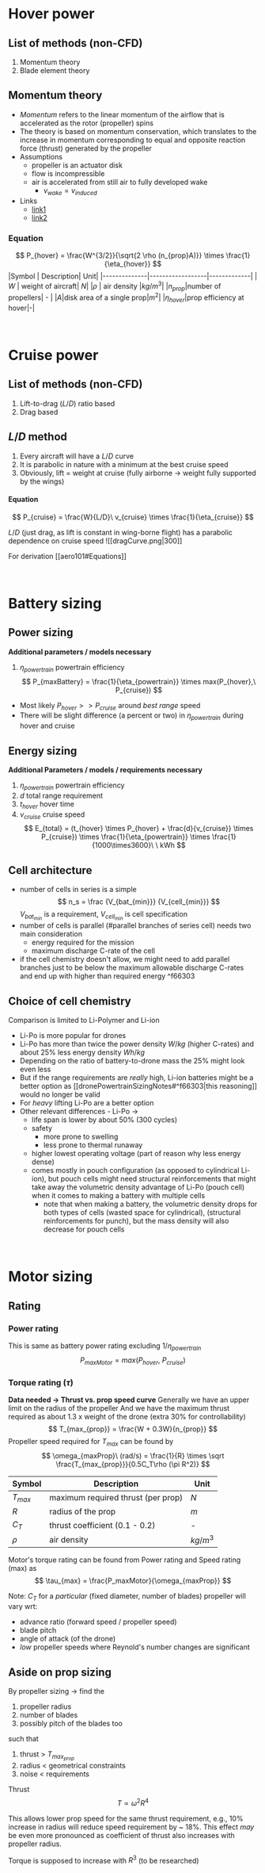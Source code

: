 # Hover power
## List of methods (non-CFD)
1. Momentum theory
2. Blade element theory

## Momentum theory
- *Momentum* refers to the linear momentum of the airflow that is accelerated as the rotor (propeller) spins
- The theory is based on momentum conservation, which translates to the increase in momentum corresponding to equal and opposite reaction force (thrust) generated by the propeller
- Assumptions
	- propeller is an actuator disk
	- flow is incompressible
	- air is accelerated from still air to fully developed wake
		- $v_{wake} = v_{induced}$
- Links
	- [link1](https://www.spinningwing.com/the-helicopter/momentum-theory#:~:text=This%20allows%20us%20to%20compute,%CF%81%20v%201%203%20A%20.%20.)
	- [link2](https://aerodynamics4students.com/aircraft-performance/rotor_momentum_analysis.php)
### Equation
$$
P_{hover} = \frac{W^{3/2}}{\sqrt{2 \rho (n_{prop}A)}} \times \frac{1}{\eta_{hover}}
$$
|Symbol           | Description|           Unit|
|--------------|------------------|-------------|
| $W$                 | weight of aircraft| $N$|
|$\rho$            | air density            |$kg/m^3$|
|$n_{prop}$|number of propellers| - |
|$A$|disk area of a single prop|$m^2$|
|$\eta_{hover}$|prop efficiency at hover|-|

<br>

# Cruise power

## List of methods (non-CFD)
1. Lift-to-drag ($L/D$) ratio based
2. Drag based

## $L/D$ method
1. Every aircraft will have a $L/D$ curve
2. It is parabolic in nature with a minimum at the best cruise speed
3. Obviously, lift = weight at cruise (fully airborne $\rightarrow$ weight fully supported by the wings)

#### Equation
$$
P_{cruise} = \frac{W}{L/D}\ v_{cruise} \times \frac{1}{\eta_{cruise}}
$$

$L/D$ (just drag, as lift is constant in wing-borne flight) has a parabolic dependence on cruise speed
![[dragCurve.png|300]]

For derivation [[aero101#Equations]]

<br>

# Battery sizing
## Power sizing
**Additional parameters / models necessary**
1. $\eta_{powertrain}$ powertrain efficiency
$$
P_{maxBattery} = \frac{1}{\eta_{powertrain}} \times max(P_{hover},\ P_{cruise})
$$
* Most likely $P_{hover}>>P_{cruise}$ around *best range* speed
* There will be slight difference (a percent or two) in $\eta_{powertrain}$ during hover and cruise 
## Energy sizing
**Additional Parameters / models / requirements necessary**
1. $\eta_{powertrain}$ powertrain efficiency
2. $d$ total range requirement 
3. $t_{hover}$ hover time 
4. $v_{cruise}$ cruise speed 
$$
E_{total} = (t_{hover} \times P_{hover} + \frac{d}{v_{cruise}} \times P_{cruise}) \times \frac{1}{\eta_{powertrain}} \times \frac{1}{1000\times3600}\ \  kWh
$$

## Cell architecture
- number of cells in series is a simple
$$
n_s = \frac {V_{bat_{min}}} {V_{cell_{min}}}
$$
$V_{bat_{min}}$ is a requirement, $V_{cell_{min}}$ is cell specification
- number of cells is parallel (#parallel branches of series cell) needs two main consideration
	- energy required for the mission
	- maximum discharge C-rate of the cell
- if the cell chemistry doesn't allow, we might need to add parallel branches just to be below the maximum allowable discharge C-rates and end up with higher than required energy ^f66303


## Choice of cell chemistry
Comparison is limited to Li-Polymer and Li-ion
- Li-Po is more popular for drones
- Li-Po has more than twice the power density $W/kg$ (higher C-rates) and about 25% less energy density  $Wh/kg$
- Depending on the ratio of battery-to-drone mass the 25% might look even less
- But if the range requirements are *really* high, Li-ion batteries might be a better option as [[dronePowertrainSizingNotes#^f66303|this reasoning]] would no longer be valid
- For *heavy* lifting Li-Po are a better option 
- Other relevant differences - Li-Po $\rightarrow$
	- life span is lower by about 50% (300 cycles)
	- safety 
		- more prone to swelling
		- less prone to thermal runaway
	- higher lowest operating voltage (part of reason why less energy dense)
	- comes mostly in pouch configuration (as opposed to cylindrical Li-ion), but pouch cells might need structural reinforcements that might take away the volumetric density advantage of Li-Po (pouch cell) when it comes to making a battery with multiple cells
		- note that when making a battery, the volumetric density drops for both types of cells (wasted space for cylindrical), (structural reinforcements for punch), but the mass density will also decrease for pouch cells

<br>

# Motor sizing
## Rating
### Power rating
This is same as battery power rating excluding $1/\eta_{powertrain}$
$$
P_{maxMotor} = max(P_{hover},\ P_{cruise})
$$
### Torque rating ($\tau$)
**Data needed $\rightarrow$ Thrust vs. prop speed curve**
Generally we have an upper limit on the radius of the propeller
And we have the maximum thrust required as about 1.3 x weight of the drone (extra 30% for controllability)
$$
T_{max_{prop}} = \frac{W + 0.3W}{n_{prop}}
$$
Propeller speed required for $T_{max}$ can be found by
$$
\omega_{maxProp}\ (rad/s) = \frac{1}{R} \times \sqrt \frac{T_{max_{prop}}}{0.5C_T\rho (\pi R^2)}
$$

|Symbol           | Description|                Unit|
|--------------|------------------|--------------------|
| $T_{max}$     | maximum required thrust (per prop)| $N$|
| $R$|radius of the prop|$m$|
| $C_T$|thrust coefficient (0.1 - 0.2)|-|
| $\rho$|air density|$kg/m^3$|

Motor's torque rating can be found from Power rating and Speed rating (max) as
$$
\tau_{max} = \frac{P_maxMotor}{\omega_{maxProp}}
$$

Note: $C_T$ for a *particular* (fixed diameter, number of blades) propeller will vary wrt:
- advance ratio (forward speed / propeller speed)
- blade pitch
- angle of attack (of the drone)
- *low* propeller speeds where Reynold's number changes are significant


## Aside on prop sizing
By propeller sizing $\rightarrow$ 
find the 
1. propeller radius
2. number of blades
3. possibly pitch of the blades too

such that
1. thrust > $T_{max_{prop}}$
2. radius < geometrical constraints
3. noise < requirements

Thrust
$$
T \propto \omega^2R^4
$$

This allows lower prop speed for the same thrust requirement, e.g., 10% increase in radius will reduce speed requirement by ~ 18%. This effect *may* be even more pronounced as coefficient of thrust also increases with propeller radius.

Torque is supposed to increase with $R^3$ (to be researched)



